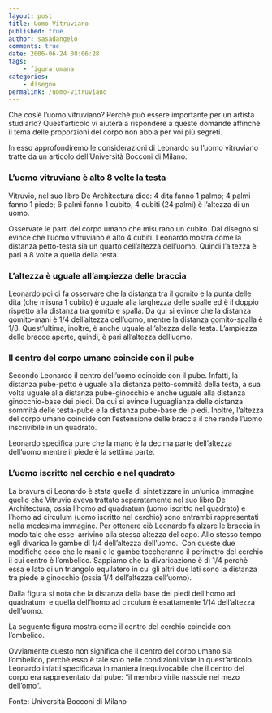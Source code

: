 ```yaml
---
layout: post
title: Uomo Vitruviano
published: true
author: sasadangelo
comments: true
date: 2006-06-24 08:06:28
tags:
    - figura umana
categories:
    - disegno
permalink: /uomo-vitruviano
---
```




  Che cos&#8217;è l&#8217;uomo vitruviano? Perchè può essere importante per un artista studiarlo? Quest&#8217;articolo vi aiuterà a rispondere a queste domande affinchè il tema delle proporzioni del corpo non abbia per voi più segreti.





  In esso approfondiremo le considerazioni di Leonardo su l&#8217;uomo vitruviano tratte da un articolo dell&#8217;Università Bocconi di Milano.


### L&#8217;uomo vitruviano è alto 8 volte la testa


  Vitruvio, nel suo libro De Architectura dice: 4 dita fanno 1 palmo; 4 palmi fanno 1 piede; 6 palmi fanno 1 cubito; 4 cubiti (24 palmi) è l&#8217;altezza di un uomo.



  Osservate le parti del corpo umano che misurano un cubito. Dal disegno si evince che l&#8217;uomo vitruviano è alto 4 cubiti. Leonardo mostra come la distanza petto-testa sia un quarto dell&#8217;altezza dell&#8217;uomo. Quindi l&#8217;altezza è pari a 8 volte a quella della testa.




### L&#8217;altezza è uguale all&#8217;ampiezza delle braccia


  Leonardo poi ci fa osservare che la distanza tra il gomito e la punta delle dita (che misura 1 cubito) è uguale alla larghezza delle spalle ed è il doppio rispetto alla distanza tra gomito e spalla. Da qui si evince che la distanza gomito-mani è 1/4 dell&#8217;altezza dell&#8217;uomo, mentre la distanza gomito-spalla è 1/8. Quest&#8217;ultima, inoltre, è anche uguale all&#8217;altezza della testa. L&#8217;ampiezza delle bracce aperte, quindi, è pari all&#8217;altezza dell&#8217;uomo.



  



  


### Il centro del corpo umano coincide con il pube


  Secondo Leonardo il centro dell&#8217;uomo coincide con il pube. Infatti, la distanza pube-petto è uguale alla distanza petto-sommità della testa, a sua volta uguale alla distanza pube-ginocchio e anche uguale alla distanza ginocchio-base dei piedi. Da qui si evince l&#8217;uguaglianza delle distanza sommità delle testa-pube e la distanza pube-base dei piedi. Inoltre, l&#8217;altezza del corpo umano coincide con l&#8217;estensione delle braccia il che rende l&#8217;uomo inscrivibile in un quadrato.



  Leonardo specifica pure che la mano è la decima parte dell&#8217;altezza dell&#8217;uomo mentre il piede è la settima parte.



  


### L&#8217;uomo iscritto nel cerchio e nel quadrato


  La bravura di Leonardo è stata quella di sintetizzare in un&#8217;unica immagine quello che Vitruvio aveva trattato separatamente nel suo libro De Architectura, ossia l&#8217;homo ad quadratum (uomo iscritto nel quadrato) e l&#8217;homo ad circulum (uomo iscritto nel cerchio) sono entrambi rappresentati nella medesima immagine. Per ottenere ciò Leonardo fa alzare le braccia in modo tale che esse  arrivino alla stessa altezza del capo. Allo stesso tempo egli divarica le gambe di 1/4 dell&#8217;altezza dell&#8217;uomo.  Con queste due modifiche ecco che le mani e le gambe toccheranno il perimetro del cerchio il cui centro è l&#8217;ombelico. Sappiamo che la divaricazione è di 1/4 perchè essa è lato di un triangolo equilatero in cui gli altri due lati sono la distanza tra piede e ginocchio (ossia 1/4 dell&#8217;altezza dell&#8217;uomo).



  



  Dalla figura si nota che la distanza della base dei piedi dell&#8217;homo ad quadratum  e quella dell&#8217;homo ad circulum è esattamente 1/14 dell&#8217;altezza dell&#8217;uomo.



  



  La seguente figura mostra come il centro del cerchio coincide con l&#8217;ombelico.



  



  Ovviamente questo non significa che il centro del corpo umano sia l&#8217;ombelico, perchè esso è tale solo nelle condizioni viste in quest&#8217;articolo. Leonardo infatti specificava in maniera inequivocabile che il centro del corpo era rappresentato dal pube: &#8220;il membro virile nasscie nel mezo dell&#8217;omo&#8220;.



  Fonte: Università Bocconi di Milano
